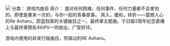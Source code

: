 ![](//static.kivo.wiki/images/music/cover/y2rCvI3sXEPxYn83uxnOS4UkvTxGloIO.png)
分类： 游戏内曲目
简介：
面对任何困难、任何事件、任何力量都不会害怕的，即使是重来一次的，与你一起的青春故事。
突入，缓和，转折——震撼人心的Re Aoharu，蔚蓝档案的关键曲目之一，最终章主题曲。于日服2周年纪念直播上与最终章预告4thPV一同放出，广受好评。

游戏内使用的非发行版曲目，剪辑过的RE Aoharu。
